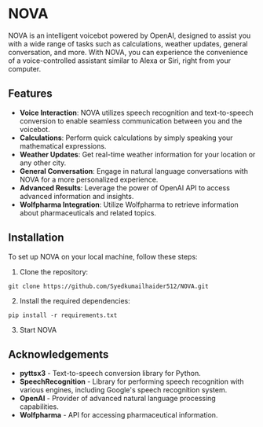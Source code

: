 # NOVA

NOVA is an intelligent voicebot powered by OpenAI, designed to assist you with a wide range of tasks such as calculations, weather updates, general conversation, and more. With NOVA, you can experience the convenience of a voice-controlled assistant similar to Alexa or Siri, right from your computer.

## Features

- **Voice Interaction**: NOVA utilizes speech recognition and text-to-speech conversion to enable seamless communication between you and the voicebot.
- **Calculations**: Perform quick calculations by simply speaking your mathematical expressions.
- **Weather Updates**: Get real-time weather information for your location or any other city.
- **General Conversation**: Engage in natural language conversations with NOVA for a more personalized experience.
- **Advanced Results**: Leverage the power of OpenAI API to access advanced information and insights.
- **Wolfpharma Integration**: Utilize Wolfpharma to retrieve information about pharmaceuticals and related topics.

## Installation

To set up NOVA on your local machine, follow these steps:

1. Clone the repository:

```shell
git clone https://github.com/Syedkumailhaider512/NOVA.git
```

2. Install the required dependencies:

```shell
pip install -r requirements.txt
```

3. Start NOVA

## Acknowledgements

- **pyttsx3** - Text-to-speech conversion library for Python.
- **SpeechRecognition** - Library for performing speech recognition with various engines, including Google's speech recognition system.
- **OpenAI** - Provider of advanced natural language processing capabilities.
- **Wolfpharma** - API for accessing pharmaceutical information.

